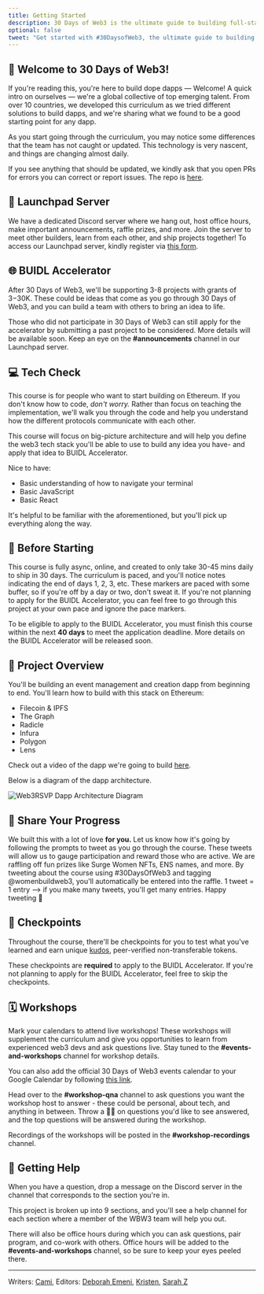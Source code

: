 ```yaml
---
title: Getting Started
description: 30 Days of Web3 is the ultimate guide to building full-stack dapps on Ethereum. Get started with our free online curriculum here.
optional: false
tweet: "Get started with #30DaysofWeb3, the ultimate guide to building full-stack dapps with @womenbuildweb3 🚀"
---
```


## 👋 Welcome to 30 Days of Web3!

If you're reading this, you're here to build dope dapps — Welcome! A quick intro on ourselves — we're a global collective of top emerging talent. From over 10 countries, we developed this curriculum as we tried different solutions to build dapps, and we're sharing what we found to be a good starting point for any dapp.

As you start going through the curriculum, you may notice some differences that the team has not caught or updated. This technology is very nascent, and things are changing almost daily.

If you see anything that should be updated, we kindly ask that you open PRs for errors you can correct or report issues. The repo is [here](https://github.com/womenbuildweb3/30daysofweb3.xyz).

## 👾 Launchpad Server

We have a dedicated Discord server where we hang out, host office hours, make important announcements, raffle prizes, and more. Join the server to meet other builders, learn from each other, and ship projects together! To access our Launchpad server, kindly register via [this form](https://forms.gle/SdwSP3BzsnVcXtjP9).

## 🌐 BUIDL Accelerator

After 30 Days of Web3, we'll be supporting 3-8 projects with grants of $3-$30K. These could be ideas that come as you go through 30 Days of Web3, and you can build a team with others to bring an idea to life.

Those who did not participate in 30 Days of Web3 can still apply for the accelerator by submitting a past project to be considered. More details will be available soon. Keep an eye on the **#announcements** channel in our Launchpad server.

## 💻 Tech Check

This course is for people who want to start building on Ethereum. If you don't know how to code, _don't worry._ Rather than focus on teaching the implementation, we'll walk you through the code and help you understand how the different protocols communicate with each other.

This course will focus on big-picture architecture and will help you define the web3 tech stack you'll be able to use to build any idea you have- and apply that idea to BUIDL Accelerator.

Nice to have:

- Basic understanding of how to navigate your terminal
- Basic JavaScript
- Basic React

It's helpful to be familiar with the aforementioned, but you'll pick up everything along the way.

## 🚀 Before Starting

This course is fully async, online, and created to only take 30-45 mins daily to ship in 30 days. The curriculum is paced, and you'll notice notes indicating the end of days 1, 2, 3, etc. These markers are paced with some buffer, so if you're off by a day or two, don't sweat it. If you're not planning to apply for the BUIDL Accelerator, you can feel free to go through this project at your own pace and ignore the pace markers.

To be eligible to apply to the BUIDL Accelerator, you must finish this course within the next **40 days** to meet the application deadline. More details on the BUIDL Accelerator will be released soon.

## 👀 Project Overview

You'll be building an event management and creation dapp from beginning to end. You'll learn how to build with this stack on Ethereum:

- Filecoin & IPFS
- The Graph
- Radicle
- Infura
- Polygon
- Lens

Check out a video of the dapp we're going to build [here](https://www.loom.com/share/c3fb24a579644feaa7510e98be37181a).

Below is a diagram of the dapp architecture.

![Web3RSVP Dapp Architecture Diagram](https://i.imgur.com/2TPbE9J.jpg)

## 🐥 Share Your Progress

We built this with a lot of love **for you.** Let us know how it's going by following the prompts to tweet as you go through the course. These tweets will allow us to gauge participation and reward those who are active. We are raffling off fun prizes like Surge Women NFTs, ENS names, and more. By tweeting about the course using #30DaysOfWeb3 and tagging @womenbuildweb3, you'll automatically be entered into the raffle. 1 tweet = 1 entry --> if you make many tweets, you'll get many entries. Happy tweeting 🐥

## 🏁 Checkpoints

Throughout the course, there'll be checkpoints for you to test what you've learned and earn unique [kudos](https://mintkudos.xyz/), peer-verified non-transferable tokens.

These checkpoints are **required** to apply to the BUIDL Accelerator. If you're not planning to apply for the BUIDL Accelerator, feel free to skip the checkpoints.

## 🗓 Workshops

Mark your calendars to attend live workshops! These workshops will supplement the curriculum and give you opportunities to learn from experienced web3 devs and ask questions live. Stay tuned to the **#events-and-workshops** channel for workshop details.

You can also add the official 30 Days of Web3 events calendar to your Google Calendar by following [this link](https://calendar.google.com/calendar/u/0?cid=Y18xdDVjOTIxZW1qOTViazQyNWhuOHFhYmdkZ0Bncm91cC5jYWxlbmRhci5nb29nbGUuY29t).

Head over to the **#workshop-qna** channel to ask questions you want the workshop host to answer - these could be personal, about tech, and anything in between. Throw a 👍🏼 on questions you'd like to see answered, and the top questions will be answered during the workshop.

Recordings of the workshops will be posted in the **#workshop-recordings** channel.

## 🤚 Getting Help

When you have a question, drop a message on the Discord server in the channel that corresponds to the section you're in.

This project is broken up into 9 sections, and you'll see a help channel for each section where a member of the WBW3 team will help you out.

There will also be office hours during which you can ask questions, pair program, and co-work with others. Office hours will be added to the **#events-and-workshops** channel, so be sure to keep your eyes peeled there.

---

Writers: [Cami](https://twitter.com/camiinthisthang),
Editors: [Deborah Emeni](https://twitter.com/_emeni_deborah), [Kristen](https://twitter.com/CuddleofDeath), [Sarah Z](https://twitter.com/haegeez)
